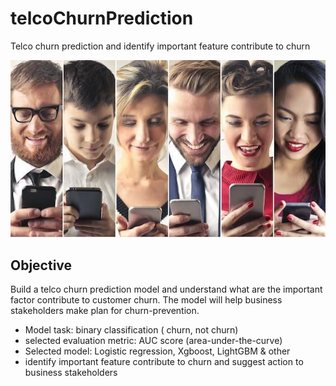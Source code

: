 # telcoChurnPrediction
Telco churn prediction and identify important feature contribute to churn

![](img/happy-customer.jpg)


## Objective

Build a telco churn prediction model and understand what are the important factor contribute to customer churn. The model will help business stakeholders make plan for churn-prevention.


- Model task: binary classification ( churn, not churn)
- selected evaluation metric: AUC score (area-under-the-curve)
- Selected model: Logistic regression, Xgboost, LightGBM & other
- identify important feature contribute to churn and suggest action to business stakeholders
